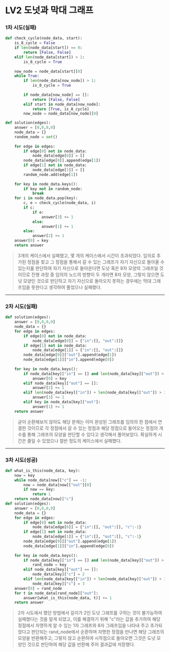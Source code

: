 # LV2 도넛과 막대 그래프

### 1차 시도(실패)
```py
def check_cycle(node_data, start):
    is_8_cycle = False
    if len(node_data[start]) == 0:
        return [False, False]
    elif len(node_data[start]) > 1:
        is_8_cycle = True
    
    now_node = node_data[start][0]
    while True:
        if len(node_data[now_node]) > 1:
            is_8_cycle = True
    
        if node_data[now_node] == []:
            return [False, False]
        elif start in node_data[now_node]:
            return [True, is_8_cycle]
        now_node = node_data[now_node][0]

def solution(edges):
    answer = [0,0,0,0]
    node_data = {}
    random_node = set()
    
    for edge in edges:
        if edge[0] not in node_data:
            node_data[edge[0]] = []
        node_data[edge[0]].append(edge[1])
        if edge[1] not in node_data:
            node_data[edge[1]] = []
        random_node.add(edge[1])
    
    for key in node_data.keys():
        if key not in random_node:
            break
    for i in node_data.pop(key):
        c, e = check_cycle(node_data, i)
        if c:
            if e:
                answer[3] += 1
            else:
                answer[1] += 1    
        else:
            answer[2] += 1
    answer[0] = key
    return answer
```
> 3개의 케이스에서 실패했고, 몇 개의 케이스에서 시간이 초과되었다. 임의로 추가된 정점을 찾고 그 정점을 통해서 갈 수 있는 그래프가 자기 자신으로 돌아올 수 있는지를 판단하여 자기 자신으로 돌아온다면 도넛 혹은 8자 모양의 그래프일 것이므로 진행 과정 중 임의의 노드의 방향이 두 개라면 8자 모양, 그렇지 않으면 도넛 모양인 것으로 판단하고 자기 자신으로 돌아오지 못하는 경우에는 막대 그래프임을 뜻한다고 생각하여 풀었으나 실패했다.

*****

### 2차 시도(실패)
```py
def solution(edges):
    answer = [0,0,0,0]
    node_data = {}
    for edge in edges:
        if edge[0] not in node_data:
            node_data[edge[0]] = {"in":[], "out":[]}
        if edge[1] not in node_data:
            node_data[edge[1]] = {"in":[], "out":[]}
        node_data[edge[0]]["out"].append(edge[1])
        node_data[edge[1]]["in"].append(edge[0])
        
    for key in node_data.keys():
        if node_data[key]["in"] == [] and len(node_data[key]["out"]) > 1:
            answer[0] = key
        elif node_data[key]["out"] == []:
            answer[2] += 1
        elif len(node_data[key]["in"]) + len(node_data[key]["out"]) > 3:
            answer[3] += 1
        elif key in node_data[key]["out"]:
            answer[1] += 1
    return answer
```
> 굳이 순환해보지 않아도 해당 문제는 이미 완성된 그래프를 임의의 한 점에서 연결한 것이므로 각 정점에서 갈 수 있는 정점과 해당 정점으로 들어오는 정점의 개수를 통해 그래프의 모양을 판단할 수 있다고 생각해서 풀어보았다. 확실하게 시간은 줄일 수 있었으나 절반 정도의 케이스에서 실패했다.

*****

### 3차 시도(성공)
```py
def what_is_this(node_data, key):
    now = key
    while node_data[now]["c"] == -1:
        now = node_data[now]["out"][0]
        if now == key:
            return 1
    return node_data[now]["c"]
def solution(edges):
    answer = [0,0,0,0]
    node_data = {}
    for edge in edges:
        if edge[0] not in node_data:
            node_data[edge[0]] = {"in":[], "out":[], "c":-1}
        if edge[1] not in node_data:
            node_data[edge[1]] = {"in":[], "out":[], "c":-1}
        node_data[edge[0]]["out"].append(edge[1])
        node_data[edge[1]]["in"].append(edge[0])
    
    for key in node_data.keys():
        if node_data[key]["in"] == [] and len(node_data[key]["out"]) > 1:
            rand_node = key
        elif node_data[key]["out"] == []:
            node_data[key]["c"] = 2
        elif len(node_data[key]["in"]) + len(node_data[key]["out"]) > 3:
            node_data[key]["c"] = 3
    answer[0] = rand_node
    for t in node_data[rand_node]["out"]:
        answer[what_is_this(node_data, t)] += 1
    return answer
```
> 2차 시도에서 했던 방법에서 길이가 2인 도넛 그래프를 구하는 것이 불가능하여 실패했다는 것을 알게 되었고, 이를 해결하기 위해 "c"라는 값을 추가하여 해당 정점에서 자명하게 알 수 있는 1자 그래프와 8자 그래프임을 나타내 주고 추가되었다고 판단되는 rand_node에서 순환하며 자명한 정점을 만나면 해당 그래프의 모양을 반환해주고, 그렇지 않고 순환하여 시작점으로 돌아오면 그것은 도넛 모양인 것으로 판단하여 해당 값을 반환해 주어 결과값에 저장했다.
